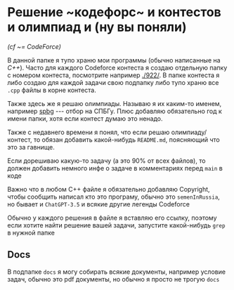 # Решение ~кодефорс~ и контестов и олимпиад и (ну вы поняли)

*(cf ~= CodeForce)*

В данной папке я тупо храню мои программы (обычно написанные на *C++*).  Часто для каждого Codeforce контеста я создаю отдельную папку с номером контеста, посмотрите например [./922/](922).  В папке контеста я либо создаю для каждой задачи свою подпапку либо тупо храню все `.cpp` файлы в корне контеста.

Также здесь же я решаю олимпиады.  Называю я их каким-то именем, например [spbg](spbg) --- отбор на СПБГу.  Плюс добавляю обязательно год к имени папки, хотя если контест думаю это ненадо.

Также с недавнего времени я понял, что если решаю олимпиаду/контест, то обязан добавить какой-нибудь `README.md`, поясняющий что это за гавнище.

Если дорешиваю какую-то задачу (а это 90% от всех файлов), то должен добавить немного инфе о задаче в комментариях перед `main` в коде

Важно что в любом C++ файле я обязательно добавляю Copyright, чтобы сообщить написал кто это програму, обычно это `semenInRussia`, но бывает и `ChatGPT-3.5` и всякие другие легенды Codeforce

Обычно у каждого решения в файле я вставляю его ссылку, поэтому если хотите найти решение вашей задачи, запустите какой-нибудь `grep` в нужной папке

## Docs

В подпапке `docs` я могу собирать всякие документы, например условие задач, обычно это pdf документы, но обычно я просто не трогую `docs`

